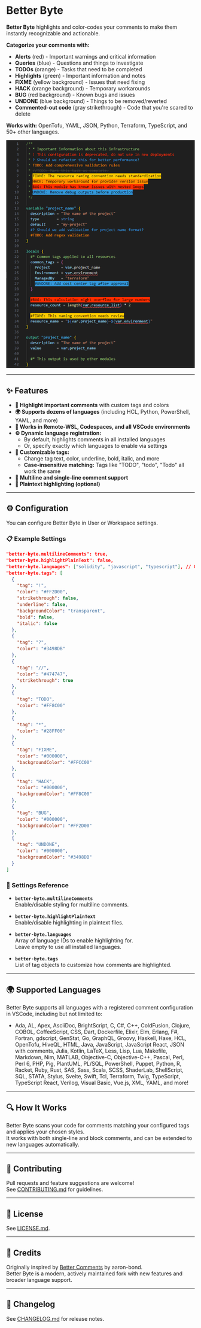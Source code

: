 # Better Byte

**Better Byte** highlights and color-codes your comments to make them instantly recognizable and actionable.

**Categorize your comments with:**
- **Alerts** (red) - Important warnings and critical information
- **Queries** (blue) - Questions and things to investigate  
- **TODOs** (orange) - Tasks that need to be completed
- **Highlights** (green) - Important information and notes
- **FIXME** (yellow background) - Issues that need fixing
- **HACK** (orange background) - Temporary workarounds
- **BUG** (red background) - Known bugs and issues
- **UNDONE** (blue background) - Things to be removed/reverted
- **Commented-out code** (gray strikethrough) - Code that you're scared to delete

**Works with:** OpenTofu, YAML, JSON, Python, Terraform, TypeScript, and 50+ other languages.

![Annotated code](images/better-byte.png)

---

## ✨ Features

- **🎨 Highlight important comments** with custom tags and colors
- **🌍 Supports dozens of languages** (including HCL, Python, PowerShell, YAML, and more)
- **🚀 Works in Remote-WSL, Codespaces, and all VSCode environments**
- **⚙️ Dynamic language registration:**  
  - By default, highlights comments in all installed languages
  - Or, specify exactly which languages to enable via settings
- **🎯 Customizable tags:**  
  - Change tag text, color, underline, bold, italic, and more
  - **Case-insensitive matching:** Tags like "TODO", "todo", "Todo" all work the same
- **📝 Multiline and single-line comment support**
- **📄 Plaintext highlighting (optional)**


---

## ⚙️ Configuration

You can configure Better Byte in User or Workspace settings.

### 📋 Example Settings

```json
"better-byte.multilineComments": true,
"better-byte.highlightPlainText": false,
"better-byte.languages": ["solidity", "javascript", "typescript"], // Optional: restrict to these languages
"better-byte.tags": [
  {
    "tag": "!",
    "color": "#FF2D00",
    "strikethrough": false,
    "underline": false,
    "backgroundColor": "transparent",
    "bold": false,
    "italic": false
  },
  {
    "tag": "?",
    "color": "#3498DB"
  },
  {
    "tag": "//",
    "color": "#474747",
    "strikethrough": true
  },
  {
    "tag": "TODO",
    "color": "#FF8C00"
  },
  {
    "tag": "*",
    "color": "#28FF00"
  },
  {
    "tag": "FIXME",
    "color": "#000000",
    "backgroundColor": "#FFCC00"
  },
  {
    "tag": "HACK",
    "color": "#000000",
    "backgroundColor": "#FF8C00"
  },
  {
    "tag": "BUG",
    "color": "#000000",
    "backgroundColor": "#FF2D00"
  },
  {
    "tag": "UNDONE",
    "color": "#000000",
    "backgroundColor": "#3498DB"
  }
]
```

### 🔧 Settings Reference

- **`better-byte.multilineComments`**  
  Enable/disable styling for multiline comments.

- **`better-byte.highlightPlainText`**  
  Enable/disable highlighting in plaintext files.

- **`better-byte.languages`**  
  Array of language IDs to enable highlighting for.  
  Leave empty to use all installed languages.

- **`better-byte.tags`**  
  List of tag objects to customize how comments are highlighted.

---

## 🌍 Supported Languages

Better Byte supports all languages with a registered comment configuration in VSCode, including but not limited to:

- Ada, AL, Apex, AsciiDoc, BrightScript, C, C#, C++, ColdFusion, Clojure, COBOL, CoffeeScript, CSS, Dart, Dockerfile, Elixir, Elm, Erlang, F#, Fortran, gdscript, GenStat, Go, GraphQL, Groovy, Haskell, Haxe, HCL, OpenTofu, HiveQL, HTML, Java, JavaScript, JavaScript React, JSON with comments, Julia, Kotlin, LaTeX, Less, Lisp, Lua, Makefile, Markdown, Nim, MATLAB, Objective-C, Objective-C++, Pascal, Perl, Perl 6, PHP, Pig, PlantUML, PL/SQL, PowerShell, Puppet, Python, R, Racket, Ruby, Rust, SAS, Sass, Scala, SCSS, ShaderLab, ShellScript, SQL, STATA, Stylus, Svelte, Swift, Tcl, Terraform, Twig, TypeScript, TypeScript React, Verilog, Visual Basic, Vue.js, XML, YAML, and more!

---

## 🔍 How It Works

Better Byte scans your code for comments matching your configured tags and applies your chosen styles.  
It works with both single-line and block comments, and can be extended to new languages automatically.

---

## 🤝 Contributing

Pull requests and feature suggestions are welcome!  
See [CONTRIBUTING.md](CONTRIBUTING.md) for guidelines.

---

## 📄 License

See [LICENSE.md](LICENSE.md).

---

## 🙏 Credits

Originally inspired by [Better Comments](https://marketplace.visualstudio.com/items?itemName=aaron-bond.better-comments) by aaron-bond.  
Better Byte is a modern, actively maintained fork with new features and broader language support.

---

## 📝 Changelog

See [CHANGELOG.md](CHANGELOG.md) for release notes.
